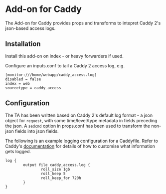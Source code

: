 
# Add-on for Caddy

The Add-on for Caddy provides props and transforms to intepret Caddy 2's json-based access logs.

## Installation

Install this add-on on index - or heavy forwarders if used.

Configure an inputs.conf to tail a Caddy 2 access log, e.g.

```
[monitor:///home/webapp/caddy_access.log]
disabled = false
index = web
sourcetype = caddy_access
```

## Configuration

The TA has been written based on Caddy 2's default log format - a json object for `request`, with some time/level/type metadata in fields preceding the json. A `sedcmd` option in props.conf has been used to transform the non-json fields into json fields.

The following is an example logging configuration for a Caddyfile. Refer to Caddy's [documentation](https://caddyserver.com/docs/caddyfile/directives/log) for details of how to customise what information gets logged.

```
log {
        output file caddy_access.log {
                roll_size 1gb
                roll_keep 5
                roll_keep_for 720h
        }
}
```